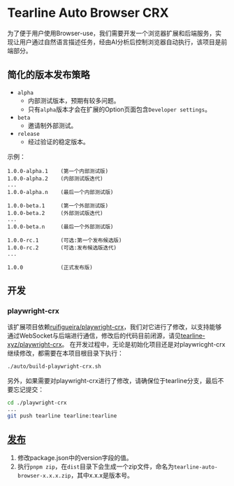 # Tearline Auto Browser CRX

为了便于用户使用Browser-use，我们需要开发一个浏览器扩展和后端服务，实现让用户通过自然语言描述任务，经由AI分析后控制浏览器自动执行，该项目是前端部分。

## 简化的版本发布策略

- `alpha`
    - 内部测试版本，预期有较多问题。
    - 只有`alpha`版本才会在扩展的Option页面包含`Developer settings`。
- `beta`
    - 邀请制外部测试。
- `release`
    - 经过验证的稳定版本。

示例：
```
1.0.0-alpha.1    (第一个内部测试版)
1.0.0-alpha.2    (内部测试版迭代)
...
1.0.0-alpha.n    (最后一个内部测试版)

1.0.0-beta.1     (第一个外部测试版)
1.0.0-beta.2     (外部测试版迭代)
...
1.0.0-beta.n     (最后一个外部测试版)

1.0.0-rc.1       (可选:第一个发布候选版)
1.0.0-rc.2       (可选:发布候选版迭代)
...

1.0.0            (正式发布版)
```

## 开发

### playwright-crx

该扩展项目依赖[ruifigueira/playwright-crx](https://github.com/ruifigueira/playwright-crx)，我们对它进行了修改，以支持能够通过WebSocket与后端进行通信，修改后的代码目前闭源，请见[tearline-xyz/playwright-crx](https://github.com/tearline-xyz/playwright-crx)。
在开发过程中，无论是初始化项目还是对playwricght-crx继续修改，都需要在本项目根目录下执行：

```bash
./auto/build-playwright-crx.sh
```

另外，如果需要对playwright-crx进行了修改，请确保位于tearline分支，最后不要忘记提交：

```bash
cd ./playwright-crx
...
git push tearline tearline:tearline
```

## [发布](https://wxt.dev/guide/essentials/publishing.html)

1. 修改package.json中的version字段的值。
2. 执行`pnpm zip`，在`dist`目录下会生成一个zip文件，命名为`tearline-auto-browser-x.x.x.zip`，其中x.x.x是版本号。

